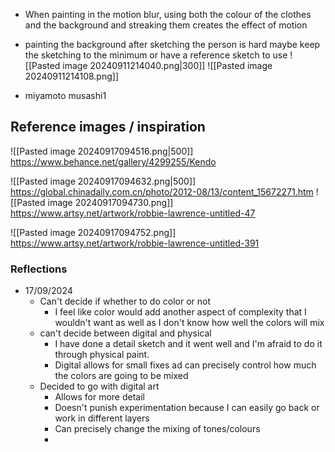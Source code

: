 - When painting in the motion blur, using both the colour of the clothes and the background and streaking them creates the effect of motion
- painting the background after sketching the person is hard maybe keep the sketching to the minimum or have a reference sketch to use
![[Pasted image 20240911214040.png|300]]
![[Pasted image 20240911214108.png]]

- miyamoto musashi1
## Reference images / inspiration


![[Pasted image 20240917094516.png|500]]
https://www.behance.net/gallery/4299255/Kendo

![[Pasted image 20240917094632.png|500]]
https://global.chinadaily.com.cn/photo/2012-08/13/content_15672271.htm
![[Pasted image 20240917094730.png]]
https://www.artsy.net/artwork/robbie-lawrence-untitled-47

![[Pasted image 20240917094752.png]]
https://www.artsy.net/artwork/robbie-lawrence-untitled-391

### Reflections
- 17/09/2024
	- Can't decide if whether to do color or not
		- I feel like color would add another aspect of complexity that I wouldn't want as well as I don't know how well the colors will mix
	- can't decide between digital and physical
		- I have done a detail sketch and it went well and I'm afraid to do it through physical paint.
		- Digital allows for small fixes ad can precisely control how much the colors are going to be mixed
	- Decided to go with digital art
		- Allows for more detail
		- Doesn't punish experimentation because I can easily go back or work in different layers 
		- Can precisely change the mixing of tones/colours
		- 